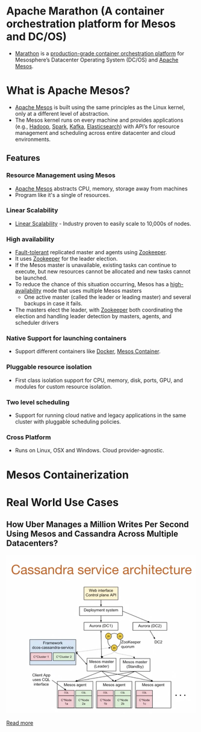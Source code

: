 # Apache Marathon (A container orchestration platform for Mesos and DC/OS)
- [Marathon](https://mesosphere.github.io/marathon/) is a [production-grade container orchestration platform](Readme.md) for Mesosphere’s Datacenter Operating System (DC/OS) and [Apache Mesos](https://mesos.apache.org/).

# What is Apache Mesos? 
- [Apache Mesos](https://mesos.apache.org/) is built using the same principles as the Linux kernel, only at a different level of abstraction. 
- The Mesos kernel runs on every machine and provides applications (e.g., [Hadoop](../6_BigDataServices/ApacheHadoop), [Spark](../6_BigDataServices/ETLServices/ApacheSpark.md), [Kafka](../4_MessageBrokersEDA/Kafka/Readme.md), [Elasticsearch](../3_DatabaseServices/9_Search-Databases/ElasticSearch)) with API’s for resource management and scheduling across entire datacenter and cloud environments.

## Features

### Resource Management using Mesos
- [Apache Mesos](https://mesos.apache.org/) abstracts CPU, memory, storage away from machines
- Program like it's a single of resources.

### Linear Scalability
- [Linear Scalability](../3_DatabaseServices/ScalabilityDB.md) - Industry proven to easily scale to 10,000s of nodes.

### High availability
- [Fault-tolerant](../7_PropertiesDistributedSystem/Reliability/HighAvailability.md) replicated master and agents using [Zookeeper](../10_ClusterCoordinationServices/ApacheZookeeper.md).
- It uses [Zookeeper](../10_ClusterCoordinationServices/ApacheZookeeper.md) for the leader election.
- If the Mesos master is unavailable, existing tasks can continue to execute, but new resources cannot be allocated and new tasks cannot be launched. 
- To reduce the chance of this situation occurring, Mesos has a [high-availability](../7_PropertiesDistributedSystem/Reliability/HighAvailability.md) mode that uses multiple Mesos masters
  - One active master (called the leader or leading master) and several backups in case it fails. 
- The masters elect the leader, with [Zookeeper](../10_ClusterCoordinationServices/ApacheZookeeper.md) both coordinating the election and handling leader detection by masters, agents, and scheduler drivers

### Native Support for launching containers 
- Support different containers like [Docker](Docker/Readme.md), [Mesos Container](#mesos-containerization).

### Pluggable resource isolation
- First class isolation support for CPU, memory, disk, ports, GPU, and modules for custom resource isolation.

### Two level scheduling
- Support for running cloud native and legacy applications in the same cluster with pluggable scheduling policies.

### Cross Platform
- Runs on Linux, OSX and Windows. Cloud provider-agnostic.

# Mesos Containerization

# Real World Use Cases

## How Uber Manages a Million Writes Per Second Using Mesos and Cassandra Across Multiple Datacenters?

![](../1_TechStacks/Uber/UberCasandraMesos/assets/uber-casandra-mesos.png)

[Read more](../1_TechStacks/Uber/UberCasandraMesos/Readme.md)
